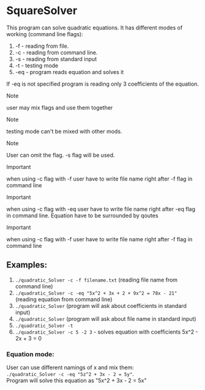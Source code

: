# SquareSolver
This program can solve quadratic equations.
It has different modes of working (command line flags):
1) -f - reading from file.
2) -c - reading from command line.
3) -s - reading from standard input 
4) -t - testing mode
5) -eq - program reads equation and solves it

If -eq is not specified program is reading only 3 coefficients of the equation.

> [!NOTE]
> user may mix flags and use them together

> [!NOTE]
> testing mode can't be mixed with other mods.

> [!NOTE]
> User can omit the flag. -s flag will be used.

> [!IMPORTANT]
> when using -c flag with -f user have to write file name right after -f flag in command line

> [!IMPORTANT]
> when using -c flag with -eq user have to write file name right after -eq flag in command line.
> Equation have to be surrounded by qoutes

> [!IMPORTANT]
> when using -c flag with -f user have to write file name right after -f flag in command line


## Examples:
1) `./quadratic_Solver -c -f filename.txt` (reading file name from command line)
2) `./quadratic_Solver -c -eq "5x^2 + 3x + 2 + 9x^2 = 78x - 21"` (reading equation from command line)
3) `./quadratic_Solver` (program will ask about coefficients in standard input)
4) `./quadratic_Solver` (program will ask about file name in standard input)
5) `./quadratic_Solver -t`
6) `./quadratic_Solver -c 5 -2 3` - solves equation with coefficients 5x^2 - 2x + 3 = 0

### Equation mode:

User can use different namings of x and mix them:  
`./quadratic_Solver -c -eq "5z^2 + 3x - 2 = 5y"`.  
Program will solve this equation as "5x^2 + 3x - 2 = 5x"
